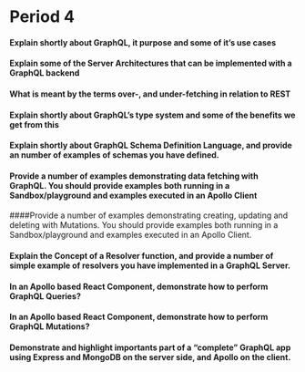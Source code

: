 # Period 4

#### Explain shortly about GraphQL, it purpose and some of it’s use cases
#### Explain some of the Server Architectures that can be implemented with a GraphQL backend
#### What is meant by the terms over-, and under-fetching in relation to REST
#### Explain shortly about GraphQL’s type system and some of the benefits we get from this
#### Explain shortly about GraphQL Schema Definition Language, and provide an number of examples of schemas you have defined.
#### Provide a number of examples demonstrating data fetching with GraphQL. You should provide examples both running in a Sandbox/playground and examples executed in an Apollo Client
####Provide a number of examples demonstrating creating, updating and deleting with Mutations. You should provide examples both running in a Sandbox/playground and examples executed in an Apollo Client.
#### Explain the Concept of a Resolver function, and provide a number of simple example of resolvers you have implemented in a GraphQL Server.
#### In an Apollo based React Component, demonstrate how to perform GraphQL Queries?
#### In an Apollo based React Component, demonstrate how to perform GraphQL Mutations?
#### Demonstrate and highlight importants part of a “complete” GraphQL app using Express and MongoDB on the server side, and Apollo on the client.
